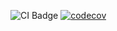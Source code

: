 ![CI Badge](https://github.com/castdin/reactic-tac-toe/actions/workflows/ci.yaml/badge.svg)
[![codecov](https://codecov.io/gh/castdin/reactic-tac-toe/graph/badge.svg?token=H0N7I73Y32)](https://codecov.io/gh/castdin/reactic-tac-toe)
